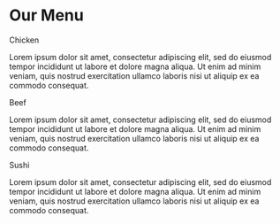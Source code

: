 <!DOCTYPE html>
<html>
<head>
	<meta charset="utf-8">
	<!-- <meta name="viewport" content="width=device-width, initial-scale=1"> -->
	<title>Assignment Solution for Module 2</title>
	<link rel="stylesheet" type="text/css" href="main2.css">
</head>
<body>
	<h1>Our Menu</h1>

<div class="row">
	<div class="menuItem ld-4 md-6" id="menu1">
		<p class="menuTitle" id="menuName1">Chicken</p>
		<p class="description">Lorem ipsum dolor sit amet, consectetur adipiscing elit, sed do eiusmod tempor incididunt ut labore et dolore magna aliqua. Ut enim ad minim veniam, quis nostrud exercitation ullamco laboris nisi ut aliquip ex ea commodo consequat.</p>
	</div>
	<div class="menuItem ld-4 md-6" id="menu2">
		<p class="menuTitle" id="menuName2">Beef</p>
		<p class="description">Lorem ipsum dolor sit amet, consectetur adipiscing elit, sed do eiusmod tempor incididunt ut labore et dolore magna aliqua. Ut enim ad minim veniam, quis nostrud exercitation ullamco laboris nisi ut aliquip ex ea commodo consequat.</p>
	</div>
	<div class="menuItem ld-4 md-12" id="menu3">
		<p class="menuTitle" id="menuName3">Sushi</p>
		<p class="description">Lorem ipsum dolor sit amet, consectetur adipiscing elit, sed do eiusmod tempor incididunt ut labore et dolore magna aliqua. Ut enim ad minim veniam, quis nostrud exercitation ullamco laboris nisi ut aliquip ex ea commodo consequat.</p>
	</div>
</div>
</body>
</html>
